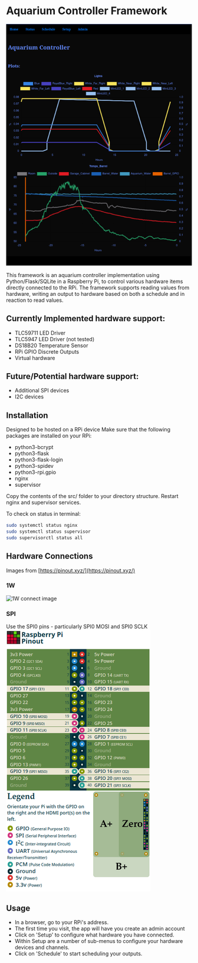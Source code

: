 ﻿# Aquarium Controller Framework

![Screenshot of app](./doc/screenshot.png)


This framework is an aquarium controller implementation using Python/Flask/SQLite in a Raspberry Pi, to control various hardware items directly connected to the RPi. The framework supports reading values from hardware, writing an output to hardware based on both a schedule and in reaction to read values.

## Currently Implemented hardware support:
- TLC59711 LED Driver
- TLC5947 LED Driver (not tested)
- DS18B20 Temperature Sensor
- RPi GPIO Discrete Outputs
- Virtual hardware

## Future/Potential hardware support:
- Additional SPI devices
- I2C devices

## Installation

Designed to be hosted on a RPi device
Make sure that the following packages are installed on your RPi:
- python3-bcrypt
- python3-flask
- python3-flask-login
- python3-spidev
- python3-rpi.gpio
- nginx
- supervisor

Copy the contents of the src/ folder to your directory structure.
Restart nginx and supervisor services.

To check on status in terminal:
```bash
sudo systemctl status nginx
sudo systemctl status supervisor
sudo supervisorctl status all
```
## Hardware Connections
Images from [https://pinout.xyz/](https://pinout.xyz/)
### 1W
![1W connect image](./doc/1W-connnect.png)

### SPI
Use the SPI0 pins - particularly SPI0 MOSI and SPI0 SCLK
![SPI connect image](./doc/SPI-connect.png)


## Usage
- In a browser, go to your RPi's address.
- The first time you visit, the app will have you create an admin account
- Click on 'Setup' to configure what hardware you have connected.
- Within Setup are a number of sub-menus to configure your hardware devices and channels.
- Click on 'Schedule' to start scheduling your outputs.

